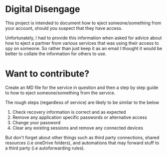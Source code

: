 # Digital Disengage
This project is intended to document how to eject someone/something from your account, should you suspect that they have access. 

Unfortunately, I had to provide this information when asked for advice about how to eject a partner from various services that was using their access to spy on someone. So rather than just keep it as an email I thought it would be better to collate the information for others to use.

# Want to contribute?
Create an MD file for the service in question and then a step by step guide to how to eject someone/something from the service.

The rough steps (regardless of service) are likely to be similar to the below

1. Check recovery information is correct and as expected
2. Remove any application specific passwords or alternative access
3. Change your password
4. Clear any existing sessions and remove any connected devices

But don't forget about other things such as third party connections, shared resources (i.e oneDrive folders), and automations that may forward stuff to a third party (i.e autoforwarding rules).
